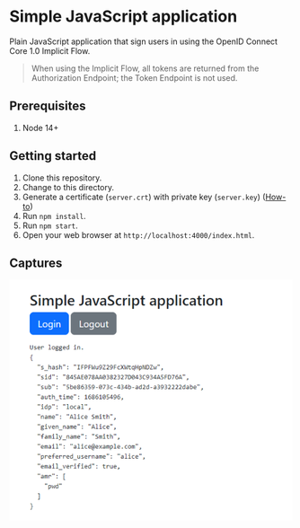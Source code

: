 # Simple JavaScript application

Plain JavaScript application that sign users in using the OpenID Connect Core 1.0 Implicit Flow.

> When using the Implicit Flow, all tokens are returned from the Authorization Endpoint; the Token Endpoint is not used.

## Prerequisites

1. Node 14+

## Getting started

1. Clone this repository.
1. Change to this directory.
1. Generate a certificate (`server.crt`) with private key (`server.key`) ([How-to][2])
1. Run `npm install`.
1. Run `npm start`.
1. Open your web browser at `http://localhost:4000/index.html`.

## Captures

![javascript-app](../../assets/js-app.png)

[2]: https://gist.github.com/feliperomero3/a6282b0e7ca579fff0e296227675190d
